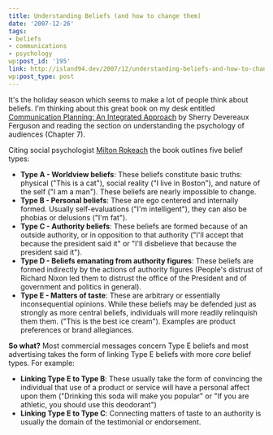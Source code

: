 ```yaml
---
title: Understanding Beliefs (and how to change them)
date: '2007-12-26'
tags:
- beliefs
- communications
- psychology
wp:post_id: '195'
link: http://island94.dev/2007/12/understanding-beliefs-and-how-to-change-them/
wp:post_type: post
---
```


It's the holiday season which seems to make a lot of people think about beliefs.  I'm thinking about this great book on my desk entitled <a href="http://www.amazon.com/Communication-Planning-Integrated-Approach-Relations/dp/0761913149">Communication Planning: An Integrated Approach</a> by Sherry Devereaux Ferguson and reading the section on understanding the psychology of audiences (Chapter 7).

Citing social psychologist <a href="http://en.wikipedia.org/wiki/Milton_Rokeach">Milton Rokeach</a> the book outlines five belief types:
<ul>
	<li><strong>Type A - Worldview beliefs</strong>: These beliefs constitute basic truths: physical ("This is a cat"), social reality ("I live in Boston"), and nature of the self ("I am a man").  These beliefs are nearly impossible to change.</li>
	<li><strong>Type B - Personal beliefs</strong>: These are ego centered and internally formed.  Usually self-evaluations ("I'm intelligent"), they can also be phobias or delusions ("I'm fat").</li>
	<li><strong>Type C - Authority beliefs</strong>: These beliefs are formed because of an outside authority, or in opposition to that authority ("I'll accept that because the president said it" or "I'll disbelieve that because the president said it").</li>
	<li><strong>Type D - Beliefs emanating from authority figures</strong>: These beliefs are formed indirectly by the actions of authority figures (People's distrust of Richard Nixon led them to distrust the office of the President and of government and politics in general).</li>
	<li><strong>Type E - Matters of taste</strong>: These are arbitrary or essentially inconsequential opinions.  While these beliefs may be defended just as strongly as more central beliefs, individuals will more readily relinquish them them. ("This is the best ice cream").  Examples are product preferences or brand allegiances.</li>
</ul>
<strong>So what?</strong> Most commercial messages concern Type E beliefs and most advertising takes the form of linking Type E beliefs with more <em>core</em> belief types.  For example:
<ul>
	<li><strong>Linking Type E to Type B</strong>: These usually take the form of convincing the individual that use of a product or service will have a personal affect upon them ("Drinking this soda will make you popular" or "If you are athletic, you should use this deodorant")</li>
	<li><strong>Linking Type E to Type C</strong>: Connecting matters of taste to an authority is usually the domain of the testimonial or endorsement.</li>
</ul>
